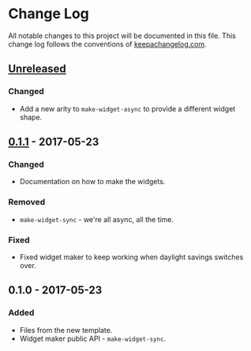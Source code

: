 # Change Log
All notable changes to this project will be documented in this file. This change log follows the conventions of [keepachangelog.com](http://keepachangelog.com/).

## [Unreleased]
### Changed
- Add a new arity to `make-widget-async` to provide a different widget shape.

## [0.1.1] - 2017-05-23
### Changed
- Documentation on how to make the widgets.

### Removed
- `make-widget-sync` - we're all async, all the time.

### Fixed
- Fixed widget maker to keep working when daylight savings switches over.

## 0.1.0 - 2017-05-23
### Added
- Files from the new template.
- Widget maker public API - `make-widget-sync`.

[Unreleased]: https://github.com/your-name/blockchain-toy/compare/0.1.1...HEAD
[0.1.1]: https://github.com/your-name/blockchain-toy/compare/0.1.0...0.1.1
